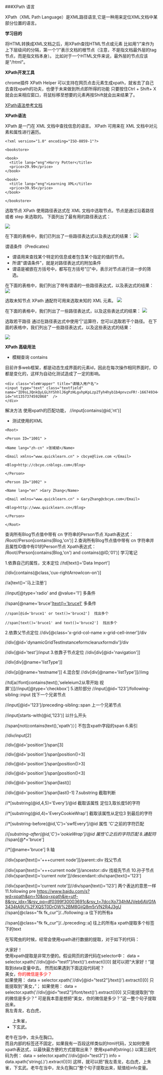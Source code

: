 ###XPath 语言

XPath（XML Path Language）是XML路径语言,它是一种用来定位XML文档中某部分位置的语言。

**学习目的**

将HTML转换成XML文档之后，用XPath查找HTML节点或元素
比如用“/”来作为上下层级间的分隔，第一个“/”表示文档的根节点（注意，不是指文档最外层的tag节点，而是指文档本身）。
比如对于一个HTML文件来说，最外层的节点应该是"/html"。

**XPath开发工具**

chrome插件 XPath Helper
可以支持在网页点击元素生成xpath，就省去了自己去查找xpath的功夫，也便于未来做到所点即所得的功能
 只要按住Ctrl + Shift+ X就会出来相应窗口，将鼠标移至想要的元素再按Shift就会出来结果了。

[XPath语法参考文档][1]

**XPath语法**

XPath 是一门在 XML 文档中查找信息的语言。
XPath 可用来在 XML 文档中对元素和属性进行遍历。
```
<?xml version="1.0" encoding="ISO-8859-1"?>

<bookstore>

<book>
  <title lang="eng">Harry Potter</title>
  <price>29.99</price>
</book>

<book>
  <title lang="eng">Learning XML</title>
  <price>39.95</price>
</book>

</bookstore>
```
选取节点 XPath 使用路径表达式在 XML 文档中选取节点。节点是通过沿着路径或者 step 来选取的。
下面列出了最有用的路径表达式：

![](/assets/8.2.1-1.png)

在下面的表格中，我们已列出了一些路径表达式以及表达式的结果：
![](/assets/8.2.1-2.png)

谓语条件（Predicates）
- 谓语用来查找某个特定的信息或者包含某个指定的值的节点。
- 所谓"谓语条件"，就是对路径表达式的附加条件
- 谓语是被嵌在方括号中，都写在方括号"[]"中，表示对节点进行进一步的筛选。

在下面的表格中，我们列出了带有谓语的一些路径表达式，以及表达式的结果：
![](/assets/8.2.1-3.png)

选取未知节点
XPath 通配符可用来选取未知的 XML 元素。
![](/assets/8.2.1-4.png)

在下面的表格中，我们列出了一些路径表达式，以及这些表达式的结果：
![](/assets/8.2.1-5.png)

选取若干路径
通过在路径表达式中使用“|”运算符，您可以选取若干个路径。
在下面的表格中，我们列出了一些路径表达式，以及这些表达式的结果：

![](/assets/8.2.1-6.png)


**XPath 高级用法**

- 模糊查询 contains
 
 目前许多web框架，都是动态生成界面的元素id，因此在每次操作相同界面时，ID都是变化的，这样为自动化测试造成了一定的影响。
 ```
<div class="eleWrapper" title="请输入用户名">
<input type="text" class="textfield" name="ID9sLJQnkQyLGLhYShhlJ6gPzHLgvhpKpLzp2Tyh4hyb1b4pnvzxFR!-166749344!1357374592067" id="nt1357374592068"  />
</div>
```
解决方法 使用xpath的匹配功能， //input[contains(@id,'nt')]

- 测试使用的XML
 ```
<Root>

<Person ID="1001" >

<Name lang="zh-cn" >张城斌</Name>

<Email xmlns="www.quicklearn.cn" > cbcye@live.com </Email>

<Blog>http://cbcye.cnblogs.com</Blog>

</Person>

<Person ID="1002" >

<Name lang="en" >Gary Zhang</Name>

<Email xmlns="www.quicklearn.cn" > GaryZhang@cbcye.com</Email>

<Blog>http://www.quicklearn.cn</Blog>

</Person>

</Root>
```
查询所有Blog节点值中带有 cn 字符串的Person节点
Xpath表达式：
/Root//Person[contains(Blog,'cn')]
2.查询所有Blog节点值中带有 cn 字符串并且属性ID值中有01的Person节点
Xpath表达式：
/Root//Person[contains(Blog,'cn') and contains(@ID,'01')]
学习笔记

1.依靠自己的属性，文本定位
   //td[text()='Data Import']

   //div[contains(@class,'cux-rightArrowIcon-on')]

   //a[text()='马上注册']

   //input[@type='radio' and @value='1']     多条件

   //span[@name='bruce'][text()='bruce1'][1]   多条件

    //span[@id='bruce1' or text()='bruce2']  找出多个

    //span[text()='bruce1' and text()='bruce2']  找出多个
2.依靠父节点定位
  //div[@class='x-grid-col-name x-grid-cell-inner']/div

  //div[@id='dynamicGridTestInstanceformclearuxformdiv']/div

  //div[@id='test']/input
3.依靠子节点定位
  //div[div[@id='navigation']]

  //div[div[@name='listType']]

  //div[p[@name='testname']]
4.混合型
  //div[div[@name='listType']]//img

  //td[a//font[contains(text(),'seleleium2从零开始 视屏')]]//input[@type='checkbox']
5.进阶部分
   //input[@id='123']/following-sibling::input   找下一个兄弟节点

   //input[@id='123']/preceding-sibling::span    上一个兄弟节点

   //input[starts-with(@id,'123')]               以什么开头

   //span[not(contains(text(),'xpath')）]        不包含xpath字段的span
6.索引

  //div/input[2]

  //div[@id='position']/span[3]

  //div[@id='position']/span[position()=3]

  //div[@id='position']/span[position()>3]

  //div[@id='position']/span[position()<3]

  //div[@id='position']/span[last()]

  //div[@id='position']/span[last()-1]
7.substring 截取判断
<div data-for="result" id="swfEveryCookieWrap"></div>
  //*[substring(@id,4,5)='Every']/@id  截取该属性 定位3,取长度5的字符 

  //*[substring(@id,4)='EveryCookieWrap']  截取该属性从定位3 到最后的字符 

  //*[substring-before(@id,'C')='swfEvery']/@id   属性 'C'之前的字符匹配

  //*[substring-after(@id,'C')='ookieWrap']/@id   属性'C之后的字符匹配
8.通配符*
  //span[@*='bruce']

  //*[@name='bruce']
9.轴

  //div[span[text()='+++current node']]/parent::div    找父节点

  //div[span[text()='+++current node']]/ancestor::div    找祖先节点
10.孙子节点
  //div[span[text()='current note']]/descendant::div/span[text()='123']

  //div[span[text()='current note']]//div/span[text()='123']          两个表达的意思一样
11.following pre
https://www.baidu.com/s?wd=xpath&pn=10&oq=xpath&ie=utf-8&rsv_idx=1&rsv_pq=df0399f30003691c&rsv_t=7dccXo734hMJVeb6AVGfA3434tA9U%2FXQST0DrOW%2BM8GijQ8m5rVN2R4J3gU
  //span[@class="fk fk_cur"]/../following::a       往下的所有a

  //span[@class="fk fk_cur"]/../preceding::a[1]    往上的所有a
xpath提取多个标签下的text

在写爬虫的时候，经常会使用xpath进行数据的提取，对于如下的代码：
<div id="test1">大家好！</div>
使用xpath提取是非常方便的。假设网页的源代码在selector中：
data = selector.xpath('//div[@id="test1"]/text()').extract()[0]
就可以把“大家好！”提取到data变量中去。
然而如果遇到下面这段代码呢？
<div id="test2">美女，<font color=red>你的微信是多少？</font><div>
如果使用：
data = selector.xpath('//div[@id="test2"]/text()').extract()[0]
只能提取到“美女，”；
如果使用：
data = selector.xpath('//div[@id="test2"]/font/text()').extract()[0]
又只能提取到“你的微信是多少？”
可是我本意是想把“美女，你的微信是多少？”这一整个句子提取出来。
<div id="test3">我左青龙，<span id="tiger">右白虎，<ul>上朱雀，<li>下玄武。</li></ul>老牛在当中，</span>龙头在胸口。<div>
而且内部的标签还不固定，如果我有一百段这样类似的html代码，又如何使用xpath表达式，以最快最方便的方式提取出来？
使用xpath的string(.)
以第三段代码为例：
data = selector.xpath('//div[@id="test3"]')
info = data.xpath('string(.)').extract()[0]
这样，就可以把“我左青龙，右白虎，上朱雀，下玄武。老牛在当中，龙头在胸口”整个句子提取出来，赋值给info变量。


[1]:http://www.w3school.com.cn/xpath/index.asp